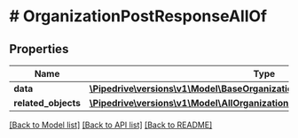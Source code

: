 # # OrganizationPostResponseAllOf

## Properties

Name | Type | Description | Notes
------------ | ------------- | ------------- | -------------
**data** | [**\Pipedrive\versions\v1\Model\BaseOrganizationItemWithEditNameFlag**](BaseOrganizationItemWithEditNameFlag.md) |  |
**related_objects** | [**\Pipedrive\versions\v1\Model\AllOrganizationsGetResponseAllOfRelatedObjects**](AllOrganizationsGetResponseAllOfRelatedObjects.md) |  |

[[Back to Model list]](../README.md#documentation-for-models) [[Back to API list]](../README.md#documentation-for-api-endpoints) [[Back to README]](../README.md)
